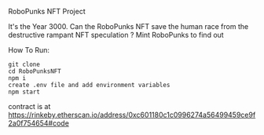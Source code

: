 RoboPunks NFT Project

 It's the Year 3000. Can the RoboPunks NFT save
     the human race from the destructive rampant NFT
               speculation ? Mint RoboPunks to find out

How To Run:

```shell
git clone
cd RoboPunksNFT
npm i
create .env file and add environment variables
npm start

```

contract is at https://rinkeby.etherscan.io/address/0xc601180c1c0996274a56499459ce9f2a0f754654#code
